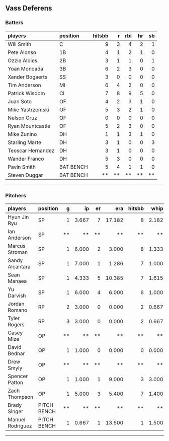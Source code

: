 ## Vass Deferens

### Batters

 
|players           |position  | hitsbb|  r| rbi| hr| sb| 
|:-----------------|:---------|------:|--:|---:|--:|--:| 
|Will Smith        |C         |      9|  3|   4|  2|  1| 
|Pete Alonso       |1B        |      4|  1|   2|  1|  0| 
|Ozzie Albies      |2B        |      3|  1|   1|  0|  1| 
|Yoan Moncada      |3B        |      6|  2|   3|  0|  0| 
|Xander Bogaerts   |SS        |      3|  0|   0|  0|  0| 
|Tim Anderson      |MI        |      6|  4|   2|  0|  0| 
|Patrick Wisdom    |CI        |      7|  8|   9|  5|  0| 
|Juan Soto         |OF        |      4|  2|   3|  1|  0| 
|Mike Yastrzemski  |OF        |      5|  3|   2|  1|  0| 
|Nelson Cruz       |OF        |      0|  0|   0|  0|  0| 
|Ryan Mountcastle  |OF        |      5|  2|   3|  0|  0| 
|Mike Zunino       |DH        |      1|  1|   3|  1|  0| 
|Starling Marte    |DH        |      3|  1|   0|  0|  3| 
|Teoscar Hernandez |DH        |      3|  1|   0|  0|  0| 
|Wander Franco     |DH        |      5|  3|   0|  0|  0| 
|Pavin Smith       |BAT BENCH |      5|  4|   1|  1|  0| 
|Steven Duggar     |BAT BENCH |     **| **|  **| **| **| 


* * *

### Pitchers

 
|players          |position    |  g|    ip| er|    era| hitsbb|  whip| so|  w| sv| 
|:----------------|:-----------|--:|-----:|--:|------:|------:|-----:|--:|--:|--:| 
|Hyun Jin Ryu     |SP          |  1| 3.667|  7| 17.182|      8| 2.182|  4|  0|  0| 
|Ian Anderson     |SP          | **|    **| **|     **|     **|    **| **| **| **| 
|Marcus Stroman   |SP          |  1| 6.000|  2|  3.000|      8| 1.333|  5|  0|  0| 
|Sandy Alcantara  |SP          |  1| 7.000|  1|  1.286|      7| 1.000| 12|  1|  0| 
|Sean Manaea      |SP          |  1| 4.333|  5| 10.385|      7| 1.615|  5|  0|  0| 
|Yu Darvish       |SP          |  1| 6.000|  4|  6.000|      6| 1.000|  6|  0|  0| 
|Jordan Romano    |RP          |  2| 3.000|  0|  0.000|      2| 0.667|  2|  1|  1| 
|Tyler Rogers     |RP          |  3| 3.000|  0|  0.000|      2| 0.667|  3|  0|  1| 
|Casey Mize       |OP          | **|    **| **|     **|     **|    **| **| **| **| 
|David Bednar     |OP          |  1| 1.000|  0|  0.000|      0| 0.000|  1|  0|  0| 
|Drew Smyly       |OP          | **|    **| **|     **|     **|    **| **| **| **| 
|Spencer Patton   |OP          |  1| 1.000|  1|  9.000|      3| 3.000|  1|  0|  0| 
|Zach Thompson    |OP          |  1| 5.000|  3|  5.400|      7| 1.400|  1|  0|  0| 
|Brady Singer     |PITCH BENCH | **|    **| **|     **|     **|    **| **| **| **| 
|Manuel Rodriguez |PITCH BENCH |  1| 0.667|  1| 13.500|      1| 1.500|  0|  0|  0| 


* * *


